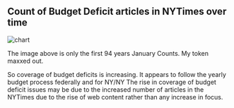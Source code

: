 
## Count of Budget Deficit articles in NYTimes over time
![chart](https://cloud.githubusercontent.com/assets/8549798/6337299/e8650670-bb76-11e4-89be-71ab1c3de61e.png)


The image above is only the first 94 years January Counts. My token maxxed out.

So coverage of budget deficits is increasing. It appears to follow the yearly budget process federally and for NY/NY
The rise in coverage of budget deficit issues may be due to the increased number of articles in the NYTimes due to the rise of web content rather than any increase in focus.
